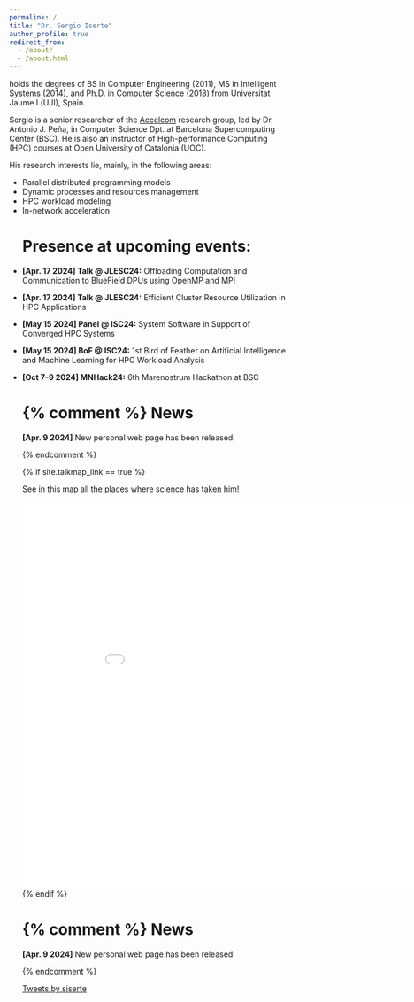 ```yaml
---
permalink: /
title: "Dr. Sergio Iserte"
author_profile: true
redirect_from: 
  - /about/
  - /about.html
---
```


<p>holds the degrees of BS in Computer Engineering (2011), MS in Intelligent Systems (2014), and Ph.D. in Computer Science (2018) from Universitat Jaume I (UJI), Spain.</p>

<p>Sergio is a senior researcher of the <a href="https://www.bsc.es/discover-bsc/organisation/scientific-structure/accelerators-and-communications-hpc">Accelcom</a> research group, led by Dr. Antonio J. Peña, in Computer Science Dpt. at Barcelona Supercomputing Center (BSC).
He is also an instructor of High-performance Computing (HPC) courses at Open University of Catalonia (UOC).</p>

<p>His research interests lie, mainly, in the following areas:
<ul>
<li>Parallel distributed programming models</li>
<li>Dynamic processes and resources management</li>
<li>HPC workload modeling</li>
<li>In-network acceleration</li>
</lu>
</p>

Presence at upcoming events:
======
<lu>
<li><p><strong>[Apr. 17 2024] Talk @ JLESC24:</strong> Offloading Computation and Communication to BlueField DPUs using OpenMP and MPI</p></li>
<li><p><strong>[Apr. 17 2024] Talk @ JLESC24:</strong> Efficient Cluster Resource Utilization in HPC Applications</p></li>
<li><p><strong>[May 15 2024] Panel @ ISC24:</strong> System Software in Support of Converged HPC Systems</p></li>
<li><p><strong>[May 15 2024] BoF @ ISC24:</strong> 1st  Bird of Feather on Artificial Intelligence and Machine Learning for HPC Workload Analysis</p></li>
<li><p><strong>[Oct 7-9 2024] MNHack24:</strong> <a href_="www.bsc.es/MNHack_24"> 6th Marenostrum Hackathon at BSC</a></p></li>
</lu>

{% comment %}
News
======
<p><strong>[Apr. 9 2024]</strong> New personal web page has been released!</p>
{% endcomment %}

{% if site.talkmap_link == true %}
<p>See in this map all the places where science has taken him!</p>
<iframe src="/talkmap/map.html" height="700" width="900" style="border:none;"></iframe>
{% endif %}

{% comment %}
News
======
<p><strong>[Apr. 9 2024]</strong> New personal web page has been released!</p>
{% endcomment %}

<p><a class="twitter-timeline" href="https://twitter.com/siserte?ref_src=twsrc%5Etfw">Tweets by siserte</a> <script async src="https://platform.twitter.com/widgets.js" charset="utf-8"></script></p>